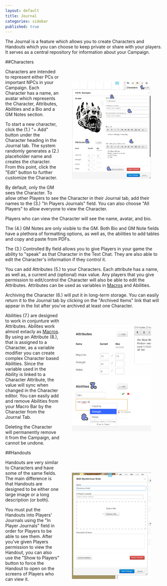 ```yaml
---
layout: default
title: Journal
categories: sidebar
published: true
---
```


The Journal is a feature which allows you to create Characters and Handouts which you can choose to keep private or share with your players. It serves as a central repository for information about your Campaign.

##Characters

<img src="/images/CharacterSS1.jpg" align="right" width="50%" hspace="40" vspace="40" />

Characters are intended to represent either PCs or important NPCs in your Campaign. Each Character has a name, an avatar which represents the Character, Attributes, Abilities and a Bio and a GM Notes section.

To start a new character, click the (1.) "+ Add" button under the Character heading in the Journal tab. The system randomly generates a (2.) placeholder name and creates the character. From this point, click the "Edit" button to further customize the Character. 

By default, only the GM sees the Character. To allow other Players to see the Character in their Journal tab, add their names to the (3.) "In Players Journals" field. You can also choose "All Players" to allow everyone to view the Character.

Players who can view the Character will see the name, avatar, and bio.

The (4.) GM Notes are only visible to the GM. Both Bio and GM Note fields have a plethora of formatting options, as well as, the abilities to add tables and copy and paste from PDFs.

The (3.) Controlled By field allows you to give Players in your game the ability to "speak" as that Character in the Text Chat. They are also able to edit the Character's information if they control it.

You can add Attributes (5.) to your Characters. Each attribute has a name, as well as, a current and (optional) max value. Any players that you give permission to edit/control the Character will also be able to edit the Attributes. Attributes can be used as variables in [Macros](/macros) and Abilities.

Archiving the Character (6.) will put it in long-term storage. You can easily return it to the Journal tab by clicking on the "Archived Items" link that will appear in the list after you've archived at least one Character. 

<img src="/images/CharacterSS2.jpg" align="right" width="50%" hspace="40" vspace="40" />

Abilities (7.) are designed to work in conjunture with Attributes. Abilites work almost extacly as [Macros](/macros). By using an Attribute (8.), that is assigned to a Character, as a variable modifier you can create complex Character based Abilities. Since the variable used in the Ability is linked to a Character Attribute, the value will sync when changed in the Character editor. You can easily add and remove Abilities from your Macro Bar by the Character from the Journal Tab.

Deleting the Character will permanently remove it from the Campaign, and cannot be undone.

##Handouts

<img src="/images/EditNote.jpg" align="right" width="50%" hspace="40" vspace="40" />

Handouts are very similar to Characters and have some of the same fields. The main difference is that Handouts are designed to be either one large image or a long description (or both). 

You must put the Handouts into Players' Journals using the "In Player Journals" field in order for Players to be able to see them. After you've given Players permission to view the Handout, you can also use the "Show to Players" button to force the Handout to open on the screens of Players who can view it.